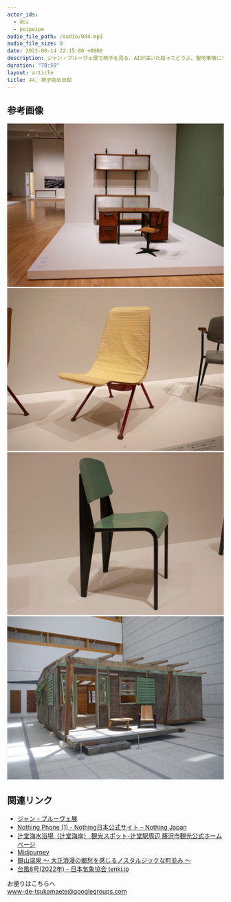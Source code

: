 ```yaml
---
actor_ids:
  - doi
  - peipeipe
audio_file_path: /audio/044.mp3
audio_file_size: 0
date: 2022-08-14 22:15:00 +0900
description: ジャン・プルーヴェ展で椅子を見る、AIが描いた絵ってどうよ、聖地事情について話しました。
duration: "70:59"
layout: article
title: 44. 椅子眺め日和
---
```


## 参考画像
![004-01](/Photo/044-01.jpg)
![004-02](/Photo/044-02.jpg)
![004-03](/Photo/044-03.jpg)
![004-04](/Photo/044-04.jpg)


## 関連リンク
- [ジャン・プルーヴェ展](https://www.mot-art-museum.jp/exhibitions/Jean_Prouve/)
- [Nothing Phone (1) - Nothing日本公式サイト – Nothing Japan](https://jp.nothing.tech/pages/phone-1)
- [辻堂海水浴場（辻堂海岸） 観光スポット-辻堂駅周辺  藤沢市観光公式ホームページ](https://www.fujisawa-kanko.jp/spot/tsujido/01.html)
- [Midjourney](https://www.midjourney.com/home/)
- [銀山温泉 ～ 大正浪漫の郷愁を感じるノスタルジックな町並み ～](http://www.ginzanonsen.jp/)
- [台風8号(2022年) - 日本気象協会 tenki.jp](https://tenki.jp/bousai/typhoon/2208/)

お便りはこちらへ<br/>
www-de-tsukamaete@googlegroups.com